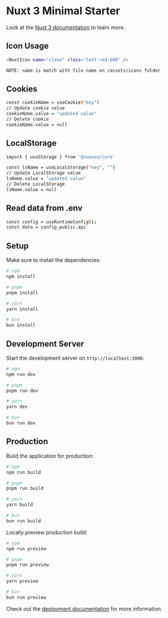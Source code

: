 # Nuxt 3 Minimal Starter

Look at the [Nuxt 3 documentation](https://nuxt.com/docs/getting-started/introduction) to learn more.

## Icon Usage
```bash
<NuxtIcon name="close" class="text-red-600" />

NOTE: name is match with file name on /assets/icons folder
```

## Cookies
```bash
const cookieName = useCookie("key")
// Update cookie value
cookieName.value = "updated value"
// Delete cookie
cookieName.value = null
```

## LocalStorage
```bash
import { useStorage } from '@vueuse/core'

const lsName = useLocalStorage("key", "")
// Update LocalStorage value
lsName.value = "updated value"
// Delete LocalStorage
lsName.value = null
```

## Read data from .env
```bash
const config = useRuntimeConfig();
const data = config.public.api
```

## Setup

Make sure to install the dependencies:

```bash
# npm
npm install

# pnpm
pnpm install

# yarn
yarn install

# bun
bun install
```

## Development Server

Start the development server on `http://localhost:3000`:

```bash
# npm
npm run dev

# pnpm
pnpm run dev

# yarn
yarn dev

# bun
bun run dev
```

## Production

Build the application for production:

```bash
# npm
npm run build

# pnpm
pnpm run build

# yarn
yarn build

# bun
bun run build
```

Locally preview production build:

```bash
# npm
npm run preview

# pnpm
pnpm run preview

# yarn
yarn preview

# bun
bun run preview
```

Check out the [deployment documentation](https://nuxt.com/docs/getting-started/deployment) for more information.
